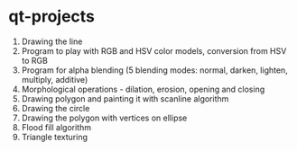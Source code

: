 # qt-projects

1. Drawing the line
2. Program to play with RGB and HSV color models, conversion from HSV to RGB
3. Program for alpha blending (5 blending modes: normal, darken, lighten, multiply, additive)
4. Morphological operations - dilation, erosion, opening and closing
5. Drawing polygon and painting it with scanline algorithm
6. Drawing the circle
7. Drawing the polygon with vertices on ellipse
8. Flood fill algorithm
9. Triangle texturing
